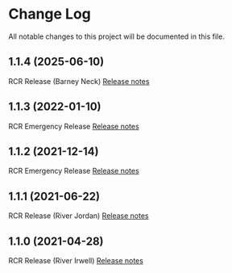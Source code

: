 # Change Log

All notable changes to this project will be documented in this file.

## 1.1.4 (2025-06-10)
RCR Release (Barney Neck)
[Release notes](https://eaflood.atlassian.net/wiki/spaces/IWTF/pages/5707268713/10+06+2025+RCR+v1.12+Barney+Beck)

## 1.1.3 (2022-01-10)
RCR Emergency Release
[Release notes](https://eaflood.atlassian.net/browse/IWTF-2724)

## 1.1.2 (2021-12-14)
RCR Emergency Release
[Release notes](https://eaflood.atlassian.net/browse/IWTF-2633)

## 1.1.1 (2021-06-22)
RCR Release (River Jordan)
[Release notes](https://eaflood.atlassian.net/projects/IWTF/versions/15357/tab/release-report-all-issues)

## 1.1.0 (2021-04-28)
RCR Release (River Irwell)
[Release notes](https://eaflood.atlassian.net/projects/IWTF/versions/15215/tab/release-report-all-issues)
